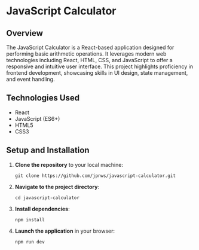 # JavaScript Calculator

## Overview

The JavaScript Calculator is a React-based application designed for performing basic arithmetic operations. It leverages modern web technologies including React, HTML, CSS, and JavaScript to offer a responsive and intuitive user interface. This project highlights proficiency in frontend development, showcasing skills in UI design, state management, and event handling.

## Technologies Used

- React
- JavaScript (ES6+)
- HTML5
- CSS3

## Setup and Installation

1. **Clone the repository** to your local machine:

   ```
   git clone https://github.com/jpnws/javascript-calculator.git
   ```

2. **Navigate to the project directory**:

   ```
   cd javascript-calculator
   ```

3. **Install dependencies**:

   ```
   npm install
   ```

4. **Launch the application** in your browser:

   ```
   npm run dev
   ```
